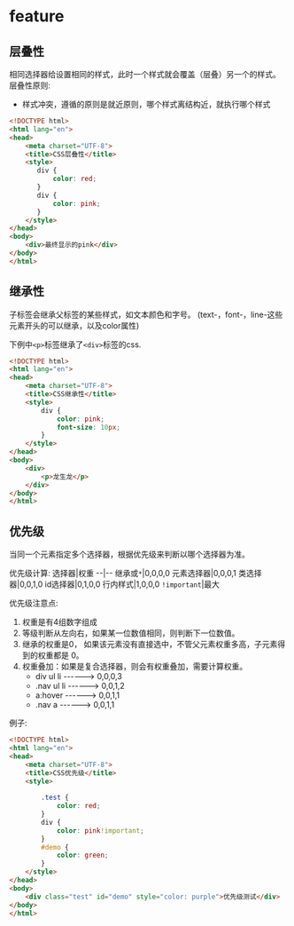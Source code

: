 # feature


## 层叠性
相同选择器给设置相同的样式，此时一个样式就会覆盖（层叠）另一个的样式。
层叠性原则:
- 样式冲突，遵循的原则是就近原则，哪个样式离结构近，就执行哪个样式
```html
<!DOCTYPE html>
<html lang="en">
<head>
    <meta charset="UTF-8">
    <title>CSS层叠性</title>
    <style>
       div {
           color: red;
       }
       div {
           color: pink;
       }
    </style>
</head>
<body>
    <div>最终显示的pink</div>
</body>
</html>
```


## 继承性 
子标签会继承父标签的某些样式，如文本颜色和字号。
(text-，font-，line-这些元素开头的可以继承，以及color属性)


下例中`<p>`标签继承了`<div>`标签的css.
```html
<!DOCTYPE html>
<html lang="en">
<head>
    <meta charset="UTF-8">
    <title>CSS继承性</title>
    <style>
        div {
            color: pink;
            font-size: 10px;
        }
    </style>
</head>
<body>
    <div>
        <p>龙生龙</p>
    </div>
</body>
</html>
```
## 优先级
当同一个元素指定多个选择器，根据优先级来判断以哪个选择器为准。


优先级计算:
选择器|权重
--|--
继承或`*`|0,0,0,0
元素选择器|0,0,0,1
类选择器|0,0,1,0
id选择器|0,1,0,0
行内样式|1,0,0,0
`!important`|最大


优先级注意点:
1. 权重是有4组数字组成
2. 等级判断从左向右，如果某一位数值相同，则判断下一位数值。
3. 继承的权重是0， 如果该元素没有直接选中，不管父元素权重多高，子元素得到的权重都是 0。
4. 权重叠加：如果是复合选择器，则会有权重叠加，需要计算权重。
    - div ul  li   ------>      0,0,0,3
    - .nav ul li   ------>      0,0,1,2
    - a:hover      -----—>      0,0,1,1
    - .nav a       ------>      0,0,1,1

例子:
```html
<!DOCTYPE html>
<html lang="en">
<head>
    <meta charset="UTF-8">
    <title>CSS优先级</title>
    <style>
       
        .test {
            color: red;
        }
        div {
            color: pink!important;
        }
        #demo {
            color: green;
        }
    </style>
</head>
<body>
    <div class="test" id="demo" style="color: purple">优先级测试</div>
</body>
</html>
```